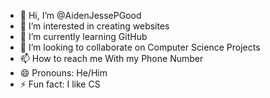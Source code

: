 - 👋 Hi, I’m @AidenJessePGood
- 👀 I’m interested in creating websites
- 🌱 I’m currently learning GitHub
- 💞️ I’m looking to collaborate on Computer Science Projects
- 📫 How to reach me With my Phone Number
- 😄 Pronouns: He/Him
- ⚡ Fun fact: I like CS

<!---
AidenJessePGood/AidenJessePGood is a ✨ special ✨ repository because its `README.md` (this file) appears on your GitHub profile.
You can click the Preview link to take a look at your changes.
--->
